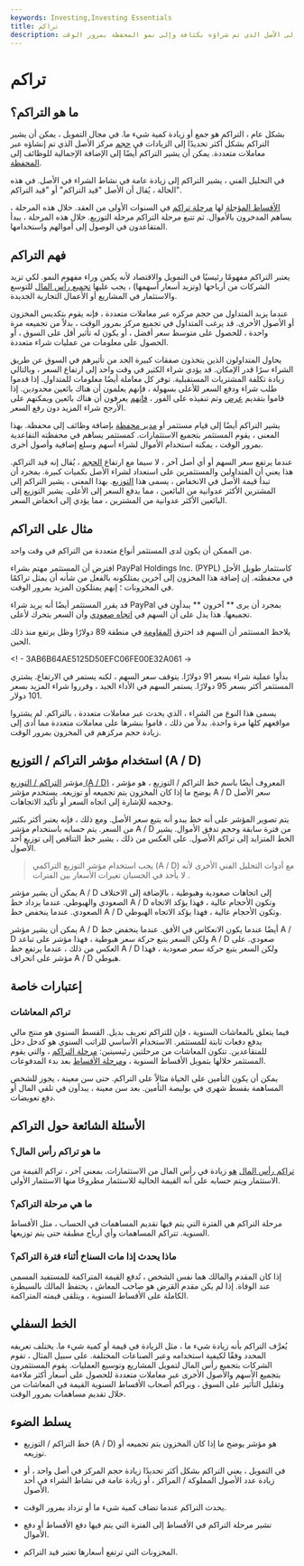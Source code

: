 ```yaml
---
keywords: Investing,Investing Essentials
title: تراكم
description: يعني التراكم زيادة حجم المركز. يمكن أن يشير أيضًا إلى الأصل الذي تم شراؤه بكثافة وإلى نمو المحفظة بمرور الوقت.
---
```


# تراكم
## ما هو التراكم؟

بشكل عام ، التراكم هو جمع أو زيادة كمية شيء ما. في مجال التمويل ، يمكن أن يشير التراكم بشكل أكثر تحديدًا إلى الزيادات في [حجم](/positionsizing) مركز الأصل الذي تم إنشاؤه عبر معاملات متعددة. يمكن أن يشير التراكم أيضًا إلى الإضافة الإجمالية للوظائف إلى [المحفظة](/portfolio).

في التحليل الفني ، يشير التراكم إلى زيادة عامة في نشاط الشراء في الأصل. في هذه الحالة ، يُقال أن الأصل "قيد التراكم" أو "قيد التراكم".

[الأقساط المؤجلة](/deferredannuity) لها [مرحلة تراكم](/accumulationphase) في السنوات الأولى من العقد. خلال هذه المرحلة ، يساهم المدخرون بالأموال. ثم تتبع مرحلة التراكم مرحلة التوزيع. خلال هذه المرحلة ، يبدأ المتقاعدون في الوصول إلى أموالهم واستخدامها.

## فهم التراكم

يعتبر التراكم مفهومًا رئيسيًا في التمويل والاقتصاد لأنه يكمن وراء مفهوم النمو. لكي تزيد الشركات من أرباحها (وتزيد أسعار أسهمها) ، يجب عليها [تجميع رأس المال](/capitalaccumulation) للتوسع والاستثمار في المشاريع أو الأعمال التجارية الجديدة.

عندما يزيد المتداول من حجم مركزه عبر معاملات متعددة ، فإنه يقوم بتكديس المخزون أو الأصول الأخرى. قد يرغب المتداول في تجميع مركز بمرور الوقت ، بدلاً من تجميعه مرة واحدة ، للحصول على متوسط سعر أفضل ، أو يكون له تأثير أقل على السوق ، أو الحصول على معلومات من عمليات شراء متعددة.

يحاول المتداولون الذين يتخذون صفقات كبيرة الحد من تأثيرهم في السوق عن طريق الشراء سرًا قدر الإمكان. قد يؤدي شراء الكثير في وقت واحد إلى ارتفاع السعر ، وبالتالي زيادة تكلفة المشتريات المستقبلية. توفر كل معاملة أيضًا معلومات للمتداول. إذا قدموا طلب شراء ودفع السعر للأعلى بسهولة ، فإنهم يعلمون أن هناك بائعين محدودين. إذا قاموا بتقديم [عرض](/bid) وتم تنفيذه على الفور ، [فإنهم](/fill) يعرفون أن هناك بائعين ويمكنهم على الأرجح شراء المزيد دون رفع السعر.

يشير التراكم أيضًا إلى قيام مستثمر أو [مدير محفظة](/portfoliomanager) بإضافة وظائف إلى محفظة. بهذا المعنى ، يقوم المستثمر بتجميع الاستثمارات. كمستثمر يساهم في محفظته التقاعدية بمرور الوقت ، يمكنه استخدام الأموال لشراء أسهم وسلع إضافية وأصول أخرى.

عندما يرتفع سعر السهم أو أي أصل آخر ، لا سيما مع ارتفاع [الحجم](/volume) ، يُقال إنه قيد التراكم. هذا يعني أن المتداولين والمستثمرين على استعداد لشراء الأصل بكميات كبيرة. بمجرد أن تبدأ قيمة الأصل في الانخفاض ، يسمى هذا [التوزيع](/distribution). بهذا المعنى ، يشير التراكم إلى المشترين الأكثر عدوانية من البائعين ، مما يدفع السعر إلى الأعلى. يشير التوزيع إلى البائعين الأكثر عدوانية من المشترين ، مما يؤدي إلى انخفاض السعر.

## مثال على التراكم

من الممكن أن يكون لدى المستثمر أنواع متعددة من التراكم في وقت واحد.

افترض أن المستثمر مهتم بشراء PayPal Holdings Inc. (PYPL) كاستثمار طويل الأجل في محفظته. إن إضافة هذا المخزون إلى آخرين يمتلكونه بالفعل من شأنه أن يمثل تراكمًا في المخزونات ؛ إنهم يمتلكون المزيد بمرور الوقت.

قد يقرر المستثمر أيضًا أنه يريد شراء PayPal بمجرد أن يرى ** آخرون ** يبدأون في تجميعها. هذا يدل على أن السهم في [اتجاه صعودي](/uptrend) وأن السعر يتحرك لأعلى.

يلاحظ المستثمر أن السهم قد اخترق [المقاومة](/resistance) في منطقة 89 دولارًا وظل يرتفع منذ ذلك الحين.

<! - 3AB6B64AE5125D50EFC06FE00E32A061 ->

بدأوا عملية شراء بسعر 91 دولارًا. يتوقف سعر السهم ، لكنه يستمر في الارتفاع. يشتري المستثمر أكثر بسعر 95 دولارًا. يستمر السهم في الأداء الجيد ، وقرروا شراء المزيد بسعر 101 دولار.

يسمى هذا النوع من الشراء ، الذي يحدث عبر معاملات متعددة ، بالتراكم. لم يشتروا مواقعهم كلها مرة واحدة. بدلاً من ذلك ، قاموا بنشرها على معاملات متعددة مما أدى إلى زيادة حجم مركزهم في المخزون بمرور الوقت.

## استخدام مؤشر التراكم / التوزيع (A / D)

مؤشر [التراكم / التوزيع (A / D)](/accumulationdistribution) ، المعروف أيضًا باسم خط التراكم / التوزيع ، هو مؤشر يوضح ما إذا كان المخزون يتم تجميعه أو توزيعه. يستخدم مؤشر A / D سعر الأصل وحجمه للإشارة إلى اتجاه السعر أو تأكيد الاتجاهات.

يتم تصوير المؤشر على أنه خط يبدو أنه يتبع سعر الأصل. ومع ذلك ، فإنه يعتبر أكثر بكثير من السعر. يتم حسابه باستخدام مؤشر A / D من فترة سابقة وحجم تدفق الأموال. يشير الخط المتزايد إلى تراكم الأصول. على العكس من ذلك ، يشير خط التناقص إلى توزيع أحد الأصول.

> يجب استخدام مؤشر التوزيع التراكمي (A / D) مع أدوات التحليل الفني الأخرى لأنه لا يأخذ في الحسبان تغيرات الأسعار بين الفترات .

>

يمكن أن يشير مؤشر A / D إلى اتجاهات صعودية وهبوطية ، بالإضافة إلى الاختلاف الصعودي والهبوطي. عندما يزداد خط A / D وتكون الأحجام عالية ، فهذا يؤكد الاتجاه الصعودي. عندما ينخفض خط A / D وتكون الأحجام عالية ، فهذا يؤكد الاتجاه الهبوطي.

يمكن أن يشير مؤشر A / D أيضًا عندما يكون الانعكاس في الأفق. عندما ينخفض خط A / D ولكن السعر يتبع حركة سعر هبوطية ، فهذا مؤشر على تباعد A / D صعودي. على العكس من ذلك ، عندما يرتفع خط A / D ولكن السعر يتبع حركة سعر صعودية ، فهذا مؤشر على انحراف A / D هبوطي.

## إعتبارات خاصة

### تراكم المعاشات

فيما يتعلق بالمعاشات السنوية ، فإن للتراكم تعريف بديل. القسط السنوي هو منتج مالي يدفع دفعات ثابتة للمستثمر. الاستخدام الأساسي للراتب السنوي هو كدخل دخل للمتقاعدين. تتكون المعاشات من مرحلتين رئيسيتين: [مرحلة التراكم](/accumulationperiod) ، والتي يقوم المستثمر خلالها بتمويل الأقساط السنوية ، [ومرحلة الأقساط](/annuitizationphase) بعد بدء المدفوعات.

يمكن أن يكون التأمين على الحياة مثالاً على التراكم. حتى سن معينة ، يجوز للشخص المساهمة بقسط شهري في بوليصة التأمين. بعد سن معينة ، يبدأون في تلقي المال أو دفع تعويضات.

## الأسئلة الشائعة حول التراكم

### ما هو تراكم رأس المال؟

[تراكم رأس المال](/capitalaccumulation) [هو](/capitalaccumulation) زيادة في رأس المال من الاستثمارات. بمعنى آخر ، تراكم القيمة من الاستثمار ويتم حسابه على أنه القيمة الحالية للاستثمار مطروحًا منها الاستثمار الأولي.

### ما هي مرحلة التراكم؟

مرحلة التراكم هي الفترة التي يتم فيها تقديم المساهمات في الحساب ، مثل الأقساط السنوية. تتراكم المساهمات وأي أرباح مطبقة حتى يتم توزيعها.

### ماذا يحدث إذا مات السناخ أثناء فترة التراكم؟

إذا كان المقدم والمالك هما نفس الشخص ، تُدفع القيمة المتراكمة للمستفيد المسمى عند الوفاة. إذا لم يكن مقدم القرض هو صاحب المعاش ، يحتفظ المالك بالسيطرة الكاملة على الأقساط السنوية ، ويتلقى قيمته المتراكمة.

## الخط السفلي

يُعرَّف التراكم بأنه زيادة شيء ما ، مثل الزيادة في قيمة أو كمية شيء ما. يختلف تعريفه المحدد وفقًا لكيفية استخدامه وعبر الصناعات المختلفة. على سبيل المثال ، تقوم الشركات بتجميع رأس المال لتمويل المشاريع وتوسيع العمليات. يقوم المستثمرون بتجميع الأسهم والأصول الأخرى عبر معاملات متعددة للحصول على أسعار أكثر ملاءمة وتقليل التأثير على السوق ، ويراكم أصحاب الأقساط السنوية القيمة في المعاشات من خلال تقديم مساهمات بمرور الوقت.

## يسلط الضوء

- خط التراكم / التوزيع (A / D) هو مؤشر يوضح ما إذا كان المخزون يتم تجميعه أو توزيعه.

- في التمويل ، يعني التراكم بشكل أكثر تحديدًا زيادة حجم المركز في أصل واحد ، أو زيادة عدد الأصول المملوكة / المراكز ، أو زيادة عامة في نشاط الشراء في أحد الأصول.

- يحدث التراكم عندما تضاف كمية شيء ما أو تزداد بمرور الوقت.

- تشير مرحلة التراكم في الأقساط إلى الفترة التي يتم فيها دفع الأقساط أو دفع الأموال.

- المخزونات التي ترتفع أسعارها تعتبر قيد التراكم.

